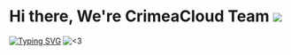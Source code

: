 # Hi there, We're CrimeaCloud Team ![](https://github.com/blackcater/blackcater/raw/main/images/Hi.gif) 
[![Typing SVG](https://readme-typing-svg.herokuapp.com?color=%2336BCF7&lines=Computer+science+student+team+from+Russia+🇷🇺)](https://git.io/typing-svg)
![<3](/WindowsFormsApp1/img/cloud+2.jpg)